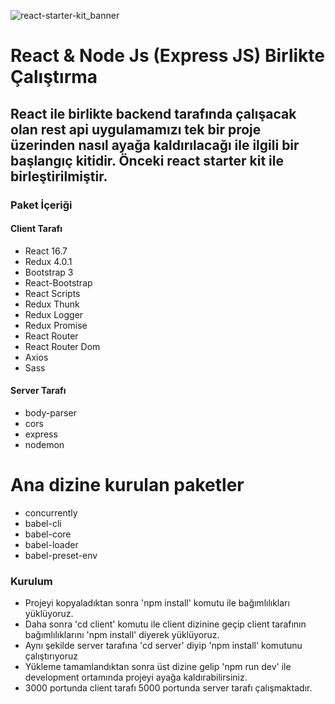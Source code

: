 ![react-starter-kit_banner](https://user-images.githubusercontent.com/21248156/51554026-5100c780-1e85-11e9-8c32-56acce9dd19b.jpg)

# React & Node Js (Express JS)  Birlikte Çalıştırma

## React ile birlikte backend tarafında çalışacak olan rest api uygulamamızı  tek bir proje üzerinden nasıl ayağa kaldırılacağı ile ilgili bir başlangıç kitidir. Önceki react starter kit ile birleştirilmiştir.

### Paket İçeriği 

 #### Client Tarafı
 * React 16.7
 * Redux 4.0.1
 * Bootstrap 3
 * React-Bootstrap
 * React Scripts
 * Redux Thunk
 * Redux Logger
 * Redux Promise
 * React Router
 * React Router Dom
 * Axios
 * Sass
 
 #### Server Tarafı
 * body-parser
 * cors
 * express
 * nodemon
 
 # Ana dizine kurulan paketler
 * concurrently
 * babel-cli
 * babel-core
 * babel-loader
 * babel-preset-env
  
### Kurulum
  
  * Projeyi kopyaladıktan sonra 'npm install' komutu ile bağımlılıkları yüklüyoruz.
  * Daha sonra 'cd client'  komutu ile client dizinine geçip client tarafının bağımlılıklarını 'npm install' diyerek yüklüyoruz.
  * Aynı şekilde server tarafına 'cd server' diyip 'npm install' komutunu çalıştırıyoruz
  * Yükleme tamamlandıktan sonra üst dizine gelip 'npm run dev' ile development ortamında projeyi ayağa kaldırabilirsiniz.
  * 3000 portunda client tarafı 5000 portunda server tarafı çalışmaktadır.
